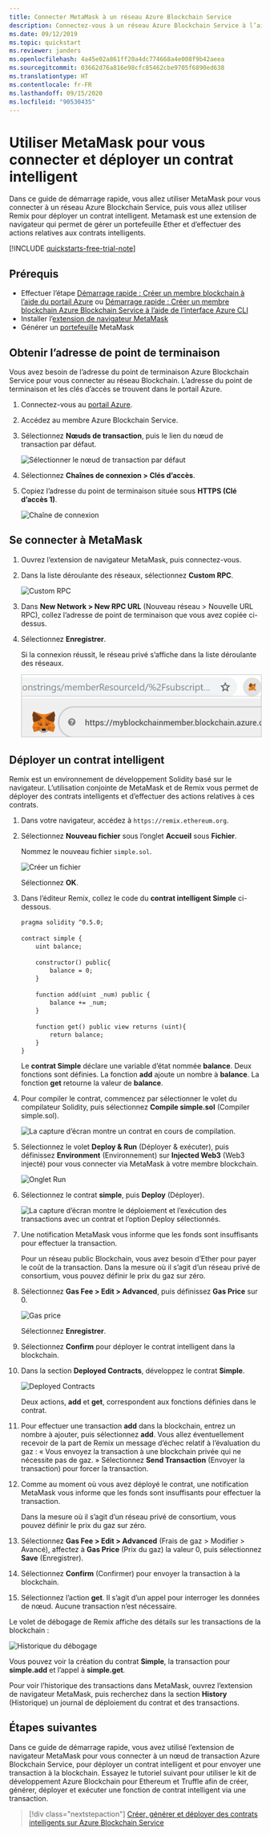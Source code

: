 ```yaml
---
title: Connecter MetaMask à un réseau Azure Blockchain Service
description: Connectez-vous à un réseau Azure Blockchain Service à l’aide de MetaMask pour déployer un contrat intelligent.
ms.date: 09/12/2019
ms.topic: quickstart
ms.reviewer: janders
ms.openlocfilehash: 4a45e02a861ff20a4dc774668a4e008f9b42aeea
ms.sourcegitcommit: 03662d76a816e98cfc85462cbe9705f6890ed638
ms.translationtype: HT
ms.contentlocale: fr-FR
ms.lasthandoff: 09/15/2020
ms.locfileid: "90530435"
---
```

# <a name="quickstart-use-metamask-to-connect-and-deploy-a-smart-contract"></a>Utiliser MetaMask pour vous connecter et déployer un contrat intelligent

Dans ce guide de démarrage rapide, vous allez utiliser MetaMask pour vous connecter à un réseau Azure Blockchain Service, puis vous allez utiliser Remix pour déployer un contrat intelligent. Metamask est une extension de navigateur qui permet de gérer un portefeuille Ether et d’effectuer des actions relatives aux contrats intelligents.

[!INCLUDE [quickstarts-free-trial-note](../../../includes/quickstarts-free-trial-note.md)]

## <a name="prerequisites"></a>Prérequis

* Effectuer l’étape [Démarrage rapide : Créer un membre blockchain à l’aide du portail Azure](create-member.md) ou [Démarrage rapide : Créer un membre blockchain Azure Blockchain Service à l’aide de l’interface Azure CLI](create-member-cli.md)
* Installer l’[extension de navigateur MetaMask](https://metamask.io)
* Générer un [portefeuille](https://metamask.zendesk.com/hc/en-us/articles/360015488971-New-to-MetaMask-Learn-How-to-Setup-MetaMask-the-First-Time) MetaMask

## <a name="get-endpoint-address"></a>Obtenir l’adresse de point de terminaison

Vous avez besoin de l’adresse du point de terminaison Azure Blockchain Service pour vous connecter au réseau Blockchain. L’adresse du point de terminaison et les clés d’accès se trouvent dans le portail Azure.

1. Connectez-vous au [portail Azure](https://portal.azure.com).
1. Accédez au membre Azure Blockchain Service.
1. Sélectionnez **Nœuds de transaction**, puis le lien du nœud de transaction par défaut.

    ![Sélectionner le nœud de transaction par défaut](./media/connect-metamask/transaction-nodes.png)

1. Sélectionnez **Chaînes de connexion > Clés d’accès**.
1. Copiez l’adresse du point de terminaison située sous **HTTPS (Clé d’accès 1)**.

    ![Chaîne de connexion](./media/connect-metamask/connection-string.png)

## <a name="connect-metamask"></a>Se connecter à MetaMask

1. Ouvrez l’extension de navigateur MetaMask, puis connectez-vous.
1. Dans la liste déroulante des réseaux, sélectionnez **Custom RPC**.

    ![Custom RPC](./media/connect-metamask/custom-rpc.png)

1. Dans **New Network > New RPC URL** (Nouveau réseau > Nouvelle URL RPC), collez l’adresse de point de terminaison que vous avez copiée ci-dessus.
1. Sélectionnez **Enregistrer**.

    Si la connexion réussit, le réseau privé s’affiche dans la liste déroulante des réseaux.

    ![Nouveau réseau](./media/connect-metamask/new-network.png)

## <a name="deploy-smart-contract"></a>Déployer un contrat intelligent

Remix est un environnement de développement Solidity basé sur le navigateur. L’utilisation conjointe de MetaMask et de Remix vous permet de déployer des contrats intelligents et d’effectuer des actions relatives à ces contrats.

1. Dans votre navigateur, accédez à `https://remix.ethereum.org`.
1. Sélectionnez **Nouveau fichier** sous l’onglet **Accueil** sous **Fichier**.

    Nommez le nouveau fichier `simple.sol`.

    ![Créer un fichier](./media/connect-metamask/create-file.png)

    Sélectionnez **OK**.
1. Dans l’éditeur Remix, collez le code du **contrat intelligent Simple** ci-dessous.

    ```solidity
    pragma solidity ^0.5.0;
             
    contract simple {
        uint balance;
                 
        constructor() public{
            balance = 0;
        }
                 
        function add(uint _num) public {
            balance += _num;
        }
                 
        function get() public view returns (uint){
            return balance;
        }
    }
    ```

    Le **contrat Simple** déclare une variable d’état nommée **balance**. Deux fonctions sont définies. La fonction **add** ajoute un nombre à **balance**. La fonction **get** retourne la valeur de **balance**.
1. Pour compiler le contrat, commencez par sélectionner le volet du compilateur Solidity, puis sélectionnez **Compile simple.sol** (Compiler simple.sol).

    ![La capture d’écran montre un contrat en cours de compilation.](./media/connect-metamask/compile.png)

1. Sélectionnez le volet **Deploy & Run** (Déployer & exécuter), puis définissez **Environment** (Environnement) sur **Injected Web3** (Web3 injecté) pour vous connecter via MetaMask à votre membre blockchain.

    ![Onglet Run](./media/connect-metamask/injected-web3.png)

1. Sélectionnez le contrat **simple**, puis **Deploy** (Déployer).

    ![La capture d’écran montre le déploiement et l’exécution des transactions avec un contrat et l’option Deploy sélectionnés.](./media/connect-metamask/deploy.png)


1. Une notification MetaMask vous informe que les fonds sont insuffisants pour effectuer la transaction.

    Pour un réseau public Blockchain, vous avez besoin d’Ether pour payer le coût de la transaction. Dans la mesure où il s’agit d’un réseau privé de consortium, vous pouvez définir le prix du gaz sur zéro.

1.  Sélectionnez **Gas Fee > Edit > Advanced**, puis définissez **Gas Price** sur 0.

    ![Gas price](./media/connect-metamask/gas-price.png)

    Sélectionnez **Enregistrer**.

1. Sélectionnez **Confirm** pour déployer le contrat intelligent dans la blockchain.
1. Dans la section **Deployed Contracts**, développez le contrat **Simple**.

    ![Deployed Contracts](./media/connect-metamask/deployed-contract.png)

    Deux actions, **add** et **get**, correspondent aux fonctions définies dans le contrat.

1. Pour effectuer une transaction **add** dans la blockchain, entrez un nombre à ajouter, puis sélectionnez **add**. Vous allez éventuellement recevoir de la part de Remix un message d’échec relatif à l’évaluation du gaz : « Vous envoyez la transaction à une blockchain privée qui ne nécessite pas de gaz. » Sélectionnez **Send Transaction** (Envoyer la transaction) pour forcer la transaction.
1. Comme au moment où vous avez déployé le contrat, une notification MetaMask vous informe que les fonds sont insuffisants pour effectuer la transaction.

    Dans la mesure où il s’agit d’un réseau privé de consortium, vous pouvez définir le prix du gaz sur zéro.

1. Sélectionnez **Gas Fee > Edit > Advanced** (Frais de gaz > Modifier > Avancé), affectez à **Gas Price** (Prix du gaz) la valeur 0, puis sélectionnez **Save** (Enregistrer).
1. Sélectionnez **Confirm** (Confirmer) pour envoyer la transaction à la blockchain.
1. Sélectionnez l’action **get**. Il s’agit d’un appel pour interroger les données de nœud. Aucune transaction n’est nécessaire.

Le volet de débogage de Remix affiche des détails sur les transactions de la blockchain :

![Historique du débogage](./media/connect-metamask/debug.png)

Vous pouvez voir la création du contrat **Simple**, la transaction pour **simple.add** et l’appel à **simple.get**.

Pour voir l’historique des transactions dans MetaMask, ouvrez l’extension de navigateur MetaMask, puis recherchez dans la section **History** (Historique) un journal de déploiement du contrat et des transactions.

## <a name="next-steps"></a>Étapes suivantes

Dans ce guide de démarrage rapide, vous avez utilisé l’extension de navigateur MetaMask pour vous connecter à un nœud de transaction Azure Blockchain Service, pour déployer un contrat intelligent et pour envoyer une transaction à la blockchain. Essayez le tutoriel suivant pour utiliser le kit de développement Azure Blockchain pour Ethereum et Truffle afin de créer, générer, déployer et exécuter une fonction de contrat intelligent via une transaction.

> [!div class="nextstepaction"]
> [Créer, générer et déployer des contrats intelligents sur Azure Blockchain Service](send-transaction.md)